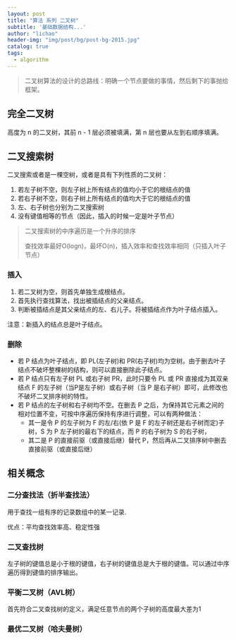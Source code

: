 ```yaml
---
layout: post
title: "算法 系列 二叉树"
subtitle: '基础数据结构...'
author: "lichao"
header-img: "img/post/bg/post-bg-2015.jpg"
catalog: true
tags:
  - algorithm
---
```



> ⼆叉树算法的设计的总路线：明确⼀个节点要做的事情，然后剩下的事抛给框架。

## 完全二叉树

高度为 n 的二叉树，其前 n - 1 层必须被填满，第 n 层也要从左到右顺序填满。

## 二叉搜索树

二叉搜索或者是一棵空树，或者是具有下列性质的二叉树：

1. 若左子树不空，则左子树上所有结点的值均小于它的根结点的值
2. 若右子树不空，则右子树上所有结点的值均大于它的根结点的值
3. 左、右子树也分别为二叉搜索树
4. 没有键值相等的节点（因此，插入的时候一定是叶子节点）

> 二叉搜索树的中序遍历是一个升序的排序
>
> 查找效率最好O(logn)，最坏O(n)，插入效率和查找效率相同（只插入叶子节点）

### 插入

1. 若二叉树为空，则首先单独生成根结点。
2. 首先执行查找算法，找出被插结点的父亲结点。
3. 判断被插结点是其父亲结点的左、右儿子。将被插结点作为叶子结点插入。

注意：新插入的结点总是叶子结点。

### 删除

* 若 P 结点为叶子结点，即 PL(左子树)和 PR(右子树)均为空树。由于删去叶子结点不破坏整棵树的结构，则可以直接删除此子结点。
* 若 P 结点只有左子树 PL 或右子树 PR，此时只要令 PL 或 PR 直接成为其双亲结点 F 的左子树（当P是左子树）或右子树（当 P 是右子树）即可，此修改也不破坏二叉排序树的特性。
* 若 P 结点的左子树和右子树均不空。在删去 P 之后，为保持其它元素之间的相对位置不变，可按中序遍历保持有序进行调整，可以有两种做法：
  * 其一是令 P 的左子树为 F 的左/右(依 P 是 F 的左子树还是右子树而定)子树，S 为 P 左子树的最右下的结点，而 P 的右子树为 S 的右子树，
  * 其二是 P 的直接前驱（或直接后继）替代 P，然后再从二叉排序树中删去 直接前驱（或直接后继）

## 相关概念

### 二分查找法（折半查找法）

用于查找一组有序的记录数组中的某一记录.

优点：平均查找效率高、稳定性强

### 二叉查找树

左子树的键值总是小于根的键值，右子树的键值总是大于根的键值。可以通过中序遍历得到键值的排序输出。

### 平衡二叉树（AVL树）

首先符合二叉查找树的定义，满足任意节点的两个子树的高度最大差为1

### 最优二叉树（哈夫曼树）
